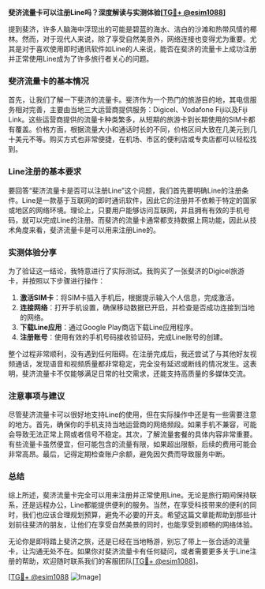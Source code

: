 **斐济流量卡可以注册Line吗？深度解读与实测体验[[TG💪+ @esim1088](https://t.me/s/esim1088)]**

提到斐济，许多人脑海中浮现出的可能是碧蓝的海水、洁白的沙滩和热带风情的椰林。然而，对于现代人来说，除了享受自然美景外，网络连接也变得尤为重要。尤其是对于喜欢使用即时通讯软件如Line的人来说，能否在斐济的流量卡上成功注册并正常使用Line成为了许多旅行者关心的问题。

### 斐济流量卡的基本情况

首先，让我们了解一下斐济的流量卡。斐济作为一个热门的旅游目的地，其电信服务相对完善，主要由当地三大运营商提供服务：Digicel、Vodafone Fiji以及Fiji Link。这些运营商提供的流量卡种类繁多，从短期的旅游卡到长期使用的SIM卡都有覆盖。价格方面，根据流量大小和通话时长的不同，价格区间大致在几美元到几十美元不等。购买方式也非常便捷，在机场、市区的便利店或专卖店都可以轻松找到。

### Line注册的基本要求

要回答“斐济流量卡是否可以注册Line”这个问题，我们首先要明确Line的注册条件。Line是一款基于互联网的即时通讯软件，因此它的注册并不依赖于特定的国家或地区的网络环境。理论上，只要用户能够访问互联网，并且拥有有效的手机号码，就可以完成Line的注册。而斐济的流量卡通常都支持数据上网功能，因此从技术角度来看，斐济流量卡是可以用来注册Line的。

### 实测体验分享

为了验证这一结论，我特意进行了实际测试。我购买了一张斐济的Digicel旅游卡，并按照以下步骤进行操作：

1. **激活SIM卡**：将SIM卡插入手机后，根据提示输入个人信息，完成激活。
2. **连接网络**：打开手机设置，确保移动数据已开启，并检查是否成功连接到当地的网络。
3. **下载Line应用**：通过Google Play商店下载Line应用程序。
4. **注册账号**：使用有效的手机号码接收验证码，完成Line账号的创建。

整个过程非常顺利，没有遇到任何阻碍。在注册完成后，我还尝试了与其他好友视频通话，发现语音和视频质量都非常稳定，完全没有延迟或断线的情况发生。这表明，斐济流量卡不仅能够满足日常的社交需求，还能支持高质量的多媒体交流。

### 注意事项与建议

尽管斐济流量卡可以很好地支持Line的使用，但在实际操作中还是有一些需要注意的地方。首先，确保你的手机支持当地运营商的网络频段。如果手机不兼容，可能会导致无法正常上网或者信号不稳定。其次，了解流量套餐的具体内容非常重要。有些流量卡虽然便宜，但可能包含的流量有限，如果超出限额，后续的费用可能会非常高昂。最后，记得定期检查账户余额，避免因欠费而导致服务中断。

### 总结

综上所述，斐济流量卡完全可以用来注册并正常使用Line。无论是旅行期间保持联系，还是远程办公，Line都能提供便利的服务。当然，在享受科技带来的便利的同时，我们也应该合理规划预算，避免不必要的开支。希望这篇文章能帮助到那些计划前往斐济的朋友，让他们在享受自然美景的同时，也能享受到顺畅的网络体验。

无论你是即将踏上斐济之旅，还是已经在当地畅游，别忘了带上一张合适的流量卡，让沟通无处不在。如果你对斐济流量卡有任何疑问，或者需要更多关于Line注册的帮助，欢迎随时联系我们的客服团队[[TG💪+ @esim1088](https://t.me/s/esim1088)]。

[[TG💪+ @esim1088](https://t.me/s/esim1088) ![Image](https://i.postimg.cc/4NQfJmqS/Snipaste-2025-05-13-00-14-12.png)]